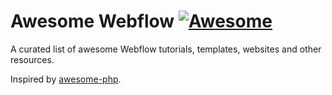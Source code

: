 # Awesome Webflow [![Awesome](https://cdn.rawgit.com/sindresorhus/awesome/d7305f38d29fed78fa85652e3a63e154dd8e8829/media/badge.svg)](https://github.com/sindresorhus/awesome)

A curated list of awesome Webflow tutorials, templates, websites and other resources.

Inspired by [awesome-php](https://github.com/ziadoz/awesome-php).
